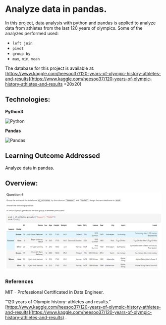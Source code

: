 # Analyze data in pandas.

In this project, data analysis with python and pandas is applied to analyze data from athletes from the last 120 years of olympics. Some of the analyzes performed used:

- `left join`
- `pivot`
- `group by`
- `max`, `min`, `mean`

The database for this project is available at: [https://www.kaggle.com/heesoo37/120-years-of-olympic-history-athletes-and-results](https://www.kaggle.com/heesoo37/120-years-of-olympic-history-athletes-and-results =20x20)

## Technologies:

**Python3**

![Python](https://upload.wikimedia.org/wikipedia/commons/thumb/c/c3/Python-logo-notext.svg/1200px-Python-logo-notext.svg.png)

**Pandas** 

![Pandas](https://upload.wikimedia.org/wikipedia/commons/thumb/2/22/Pandas_mark.svg/1200px-Pandas_mark.svg.png)

## **Learning Outcome Addressed**
Analyze data in pandas.

## Overview:
![overview](./img/overview.png)
### References

MIT - Professional Certificated in Data Engineer. 

“120 years of Olympic history: athletes and results.”
[https://www.kaggle.com/heesoo37/120-years-of-olympic-history-athletes-and-results](https://www.kaggle.com/heesoo37/120-years-of-olympic-history-athletes-and-results) .

